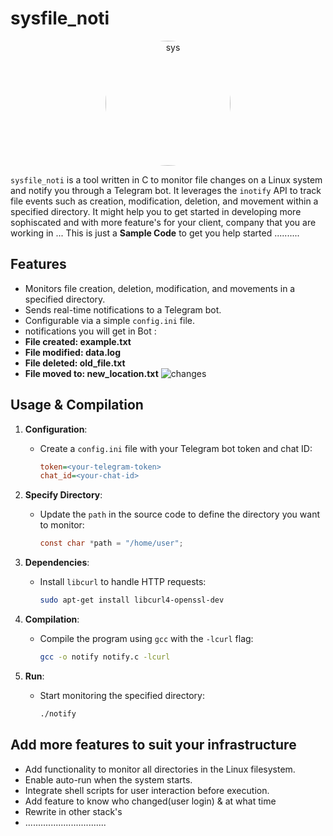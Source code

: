 # **sysfile_noti**

    

  <div style="text-align: center;">
    <img src="https://github.com/user-attachments/assets/8f2d2d0d-72ba-4821-be6c-f8f14e184f70" alt="sys" style="border-radius: 50%; width: 200px; height: 200px;" />
</div>





`sysfile_noti` is a tool written in C  to monitor file changes on a Linux system and notify you through a Telegram bot. It leverages the `inotify` API to track file events such as creation, modification, deletion, and movement within a specified directory. It might help you to get started in developing more sophiscated and with more feature's for your client, company that you are working in ...
This is just a **Sample Code** to get you help started ..........

## **Features**
- Monitors file creation, deletion, modification, and movements in a specified directory.
- Sends real-time notifications to a Telegram bot.
- Configurable via a simple `config.ini` file.
-  notifications you will get in Bot :
  - **File created: example.txt**
  - **File modified: data.log**
  - **File deleted: old_file.txt**
  - **File moved to: new_location.txt**
![changes](https://github.com/user-attachments/assets/6fac4f8a-21e7-4015-85ec-3e2dd81bb0c1)



## **Usage & Compilation**

1. **Configuration**:
   - Create a `config.ini` file with your Telegram bot token and chat ID:
     ```ini
     token=<your-telegram-token>
     chat_id=<your-chat-id>
     ```

2. **Specify Directory**:
   - Update the `path` in the source code to define the directory you want to monitor:
     ```c
     const char *path = "/home/user";
     ```

3. **Dependencies**:
   - Install `libcurl` to handle HTTP requests:
     ```bash
     sudo apt-get install libcurl4-openssl-dev
     ```

4. **Compilation**:
   - Compile the program using `gcc` with the `-lcurl` flag:
     ```bash
     gcc -o notify notify.c -lcurl
     ```

5. **Run**:
   - Start monitoring the specified directory:
     ```bash
     ./notify
     ```

## **Add more features to suit your infrastructure**
- Add functionality to monitor all directories in the Linux filesystem.
- Enable auto-run when the system starts.
- Integrate shell scripts for user interaction before execution.
- Add feature to know who changed(user login) & at what time
- Rewrite in other stack's
- ................................
